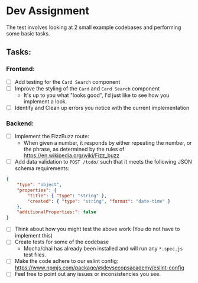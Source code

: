 # Dev Assignment

The test involves looking at 2 small example codebases and performing some basic tasks.

## Tasks:

### Frontend:
- [ ] Add testing for the `Card Search` component
- [ ] Improve the styling of the `Card` and `Card Search` component
  - It's up to you what "looks good", I'd just like to see how you implement a look.
- [ ] Identify and Clean up errors you notice with the current implementation

### Backend:
- [ ] Implement the FizzBuzz route: 
   - When given a number, it responds by either repeating the number, or the phrase, as determined by the rules of https://en.wikipedia.org/wiki/Fizz_buzz
- [ ] Add data validation to `POST /todo/` such that it meets the following JSON schema requirements:
```json
{
    "type": "object",
    "properties": {
        "title": { "type": "string" },
        "created": { "type": "string", "format": "date-time" }
    },
    "additionalProperties:": false
}
```
- [ ] Think about how you might test the above work (You do not have to implement this)
- [ ] Create tests for some of the codebase
  - Mocha/chai has already been installed and will run any `*.spec.js` test files.
- [ ] Make the code adhere to our eslint config: https://www.npmjs.com/package/@devsecopsacademy/eslint-config
- [ ] Feel free to point out any issues or inconsistencies you see.

